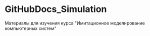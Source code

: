 # GitHubDocs_Simulation
Материалы для изучения курса "Имитационное моделирование компьютерных систем"
